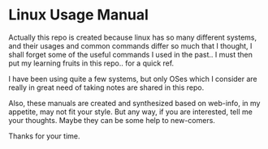 Linux Usage Manual
==

Actually this repo is created because linux has so many
different systems, and their usages and common commands
differ so much that I thought, I shall forget some of
the useful commands I used in the past.. I must then put
my learning fruits in this repo.. for a quick ref.

I have been using quite a few systems, but only OSes
which I consider are really in great need of taking 
notes are shared in this repo.

Also, these manuals are created and synthesized based on
web-info, in my appetite, may not fit your style. But
any way, if you are interested, tell me your thoughts.
Maybe they can be some help to new-comers.

Thanks for your time.
